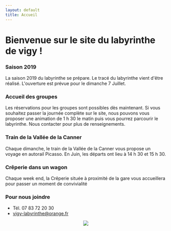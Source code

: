 ```yaml
---
layout: default
title: Accueil
---
```


<h1> Bienvenue sur le site du labyrinthe de vigy ! </h1>

### Saison 2019

La saison 2019 du labyrinthe se prépare.
Le tracé du labyrinthe vient d'être réalisé. L'ouverture est prévue pour le dimanche 7 Juillet. 

### Accueil des groupes
Les réservations pour les groupes sont possibles dès maintenant.
Si vous souhaitez passer la journée complète sur le site, nous pouvons vous proposer une animation de 1 h 30 le matin puis vous pourrez parcourir le labyrinthe. 
Nous contacter pour plus de renseignements.


### Train de la Vallée de la Canner

Chaque dimanche, le train de la Vallée de la Canner vous propose un voyage en autorail Picasso. En Juin, les départs ont lieu à 14 h 30 et 15 h 30. 


### Crêperie dans un wagon 
Chaque week end, la Crêperie située à proximité de la gare vous accueillera pour passer un moment de convivialité 


### Pour nous joindre
* Tél. 07 83 72 20 30
* vigy-labyrinthe@orange.fr

<center>
<img src="{{ site.baseurl }}public/img/oie.jpg">
</center>
